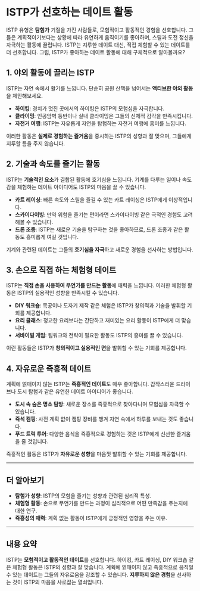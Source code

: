# ISTP가 선호하는 데이트 활동

ISTP 유형은 **탐험가** 기질을 가진 사람들로, 모험적이고 활동적인 경험을 선호합니다. 그들은 계획적이기보다는 상황에 따라 유연하게 움직이기를 좋아하며, 스릴과 도전 정신을 자극하는 활동에 끌립니다. ISTP는 지루한 데이트 대신, 직접 체험할 수 있는 데이트를 더 선호합니다. 그럼, ISTP가 좋아하는 데이트 활동에 대해 구체적으로 알아볼까요?

## 1. 야외 활동에 끌리는 ISTP
ISTP는 자연 속에서 활기를 느낍니다. 단순히 공원 산책을 넘어서는 **액티브한 야외 활동**을 제안해보세요.
- **하이킹**: 경치가 멋진 곳에서의 하이킹은 ISTP의 모험심을 자극합니다.
- **클라이밍**: 인공암벽 등반이나 실내 클라이밍은 그들의 신체적 감각을 만족시킵니다.
- **자전거 여행**: ISTP는 자유롭게 자연을 탐험하는 자전거 여행에 흥미를 느낍니다.

이러한 활동은 **실제로 경험하는 즐거움**을 중시하는 ISTP의 성향과 잘 맞으며, 그들에게 지루할 틈을 주지 않습니다.

## 2. 기술과 속도를 즐기는 활동
ISTP는 **기술적인 요소**가 결합된 활동에 호기심을 느낍니다. 기계를 다루는 일이나 속도감을 체험하는 데이트 아이디어도 ISTP의 마음을 끌 수 있습니다.
- **카트 레이싱**: 빠른 속도와 스릴을 즐길 수 있는 카트 레이싱은 ISTP에게 이상적입니다.
- **스카이다이빙**: 만약 위험을 즐기는 편이라면 스카이다이빙 같은 극적인 경험도 고려해볼 수 있습니다.
- **드론 조종**: ISTP는 새로운 기술을 탐구하는 것을 좋아하므로, 드론 조종과 같은 활동도 흥미롭게 여길 것입니다.

기계와 관련된 데이트는 그들의 **호기심을 자극**하고 새로운 경험을 선사하는 방법입니다.

## 3. 손으로 직접 하는 체험형 데이트
ISTP는 **직접 손을 사용하여 무언가를 만드는 활동**에 매력을 느낍니다. 이러한 체험형 활동은 ISTP의 실용적인 성향을 만족시킬 수 있습니다.
- **DIY 워크숍**: 목공이나 도자기 제작 같은 체험은 ISTP가 창의력과 기술을 발휘할 기회를 제공합니다.
- **요리 클래스**: 정교한 요리보다는 간단하고 재미있는 요리 활동이 ISTP에게 더 맞습니다.
- **서바이벌 게임**: 팀워크와 전략이 필요한 활동도 ISTP의 흥미를 끌 수 있습니다.

이런 활동들은 ISTP가 **창의적이고 실용적인 면**을 발휘할 수 있는 기회를 제공합니다.

## 4. 자유로운 즉흥적 데이트
계획에 얽매이지 않는 ISTP는 **즉흥적인 데이트**도 매우 좋아합니다. 갑작스러운 드라이브나 도시 탐험과 같은 유연한 데이트 아이디어가 좋습니다.
- **도시 속 숨은 명소 탐방**: 새로운 장소를 즉흥적으로 찾아다니며 모험심을 자극할 수 있습니다.
- **즉석 캠핑**: 사전 계획 없이 캠핑 장비를 챙겨 자연 속에서 하루를 보내는 것도 좋습니다.
- **푸드 트럭 투어**: 다양한 음식을 즉흥적으로 경험하는 것은 ISTP에게 신선한 즐거움을 줄 것입니다.

즉흥적인 활동은 ISTP가 **자유로운 성향**을 마음껏 발휘할 수 있는 기회를 제공합니다.

---

## 더 알아보기
- **탐험가 성향**: ISTP의 모험을 즐기는 성향과 관련된 심리적 특성.
- **체험형 활동**: 손으로 무언가를 만드는 과정이 심리적으로 어떤 만족감을 주는지에 대한 연구.
- **즉흥성의 매력**: 계획 없는 활동이 ISTP에게 긍정적인 영향을 주는 이유.

---

## 내용 요약
ISTP는 **모험적이고 활동적인 데이트**를 선호합니다. 하이킹, 카트 레이싱, DIY 워크숍 같은 체험형 활동은 ISTP의 성향과 잘 맞습니다. 계획에 얽매이지 않고 즉흥적으로 움직일 수 있는 데이트는 그들의 자유로움을 강조할 수 있습니다. **지루하지 않은 경험**을 선사하는 것이 ISTP의 마음을 사로잡는 열쇠입니다.